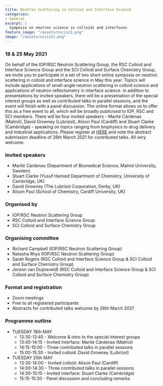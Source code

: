 ```yaml
---
title: Neutron Scattering in Colloid and Interface Science
categories:
- General
excerpt: |
  Symposia on neutron science in colloids and interfaces
feature_image: "/assets/nscis21.png"
image: "/assets/nscis21.png"
---
```


###  18 & 25 May 2021

On behalf of the IOP/RSC Neutron Scattering Group, the RSC Colloid and Interface Science Group and the SCI Colloid and Surface Chemistry Group, we invite you to participate in a set of two short online symposia on neutron scattering in colloid and interface science in May this year. 
Topics will include applications of small-angle neutron scattering in colloid science and applications of neutron reflectometry in interface science. 
In addition to presentations by invited speakers, there will be a presentation of the special interest groups as well as contributed talks in parallel sessions, and the event will finish with a panel discussion. 
The online format allows us to offer this as a free event to all, which will be broadly publicised to IOP, RSC and SCI members. 
There will be four invited speakers - Marité Cárdenas (Malmö), David Growney (Lubrizol), Alison Paul (Cardiff) and Stuart Clarke (Cambridge) - speaking on topics ranging from biophysics to drug delivery and industrial applications. 
Please register at [HERE](https://www.iopconferences.org/iop/frontend/reg/thome.csp?pageID=1022414&eventID=1645&CSPCHD=000001000000Ya0TTXsnl424BPEIt7xUEqsYbXz0c_7$GYTDkh) and note the abstract submission deadline of 26th March 2021 for contributed talks. 
All very welcome.

### Invited speakers

- Marité Cárdenas (Department of Biomedical Science, Malmö University, Sweden)
- Stuart Clarke (Yusuf Hamied Department of Chemistry, University of Cambridge, UK)
- David Growney (The Lubrizol Corporation, Derby, UK)
- Alison Paul (School of Chemistry, Cardiff University, UK)

### Organised by

- IOP/RSC Neutron Scattering Group
- RSC Colloid and Interface Science Group
- SCI Colloid and Surface Chemistry Group

### Organising committee
- Richard Campbell (IOP/RSC Neutron Scattering Group)
- Natasha Rhys (IOP/RSC Neutron Scattering Group)
- Sarah Rogers (RSC Colloid and Interface Science Group & SCI Colloid and Surface Chemistry Group)
- Jereon van Duijneveldt (RSC Colloid and Interface Science Group & SCI Colloid and Surface Chemistry Group)

### Format and registration
- Zoom meetings
- Free to all registered participants
- Abstracts for contributed talks welcome by 26th March 2021

### Programme outline

- TUESDAY 18th MAY
  - 13:30-13:45 - Welcome & intro to the special interest groups
  - 13:45-14:15 - Invited Interface: Marité Cárdenas (Malmö)
  - 14:15-15:00 - Three contributed talks in parallel sessions  
  - 15:00-15:30 - Invited colloid: David Growney (Lubrizol)
- TUESDAY 25th MAY
  - 13:30-14:00 - Invited colloid: Alison Paul (Cardiff)
  - 14:00-14:30 - Three contributed talks in parallel sessions
  - 14:30-15:15 - Invited interface: Stuart Clarke (Cambridge)
  - 15:15-15:30 - Panel discussion and concluding remarks
